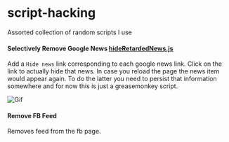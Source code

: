 script-hacking
==============

Assorted collection of random scripts I use

#### Selectively Remove Google News [hideRetardedNews.js](https://github.com/mohitsharma0690/script-hacking/blob/master/hideRetardedNews.js)

Add a `Hide news` link corresponding to each google news link. Click on the link
to actually hide that news. In case you reload the page the news item would appear 
again. To do the latter you need to persist that information somewhere and for now 
this is just a greasemonkey script.

![Gif](https://www.dropbox.com/s/wxljzdc0pthv08g/hideGoogleNews.gif)

#### Remove FB Feed
Removes feed from the fb page.


